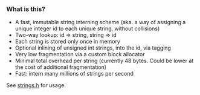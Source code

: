 ### What is this?

- A fast, immutable string interning scheme (aka. a way of assigning a unique integer id to each unique string, without collisions)
- Two-way lookup: id => string, string => id
- Each string is stored only once in memory
- Optional inlining of unsigned int strings, into the id, via tagging
- Very low fragmentation via a custom block allocator
- Minimal total overhead per string (currently 48 bytes. Could be lower at the cost of additional fragmentation)
- Fast: intern many millions of strings per second

See [strings.h](https://github.com/chriso/intern.c/blob/master/strings.h) for usage.
